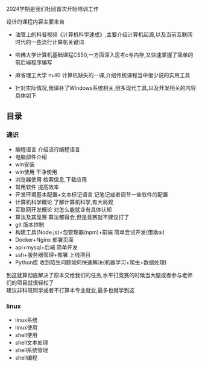 2024学期是我们社团首次开始培训工作

设计的课程内容主要来自

- 油管上的科普视频《计算机科学速成》,主要介绍计算机起源,以及当前互联网时代的一些流行计算机关键词

- 哈佛大学计算机基础课程CS50,一方面深入思考c与内存,又快速掌握了简单的前后端程序编写

- 麻省理工大学 null0 计算机缺失的一课,介绍传统课程当中很少说的实用工具

- 针对实际情况,我填补了Windows系统相关,很多现代工具,以及开发相关的内容
具体如下

## 目录

### 通识

- 编程语言 介绍流行编程语言
- 电脑部件介绍
- win安装
- win使用 干净使用
- 浏览器使用 检索信息,下载应用
- 常用软件 提高效率
- 开发环境基本配置+文本标记语言 记笔记或者调节一些软件的配置
- 计算机科学概论 了解计算机科学,有大局观
- 互联网开发概论 对怎么能就业有具体认知
- 算法及其竞赛 算法都得会,但是竞赛就不建议打了
- git 版本控制
- 构建工具(Node.js)+包管理器(npm)+前端 简单尝试开发(借助ai)
- Docker+Nginx 部署页面
- api+mysql+后端 简单开发
- ssh+服务器管理+部署 上线项目
- Python库 收到陌生问题如何快速解决(机器学习+爬虫+数据处理)

到这就算彻底解决了原本交给我们的任务,水平打竞赛的时候当大腿或者参与老师们的项目就很轻松了  
建议非科班同学或者不打算本专业就业,最多也就学到这

### linux

- linux系统
- linux使用
- shell使用
- shell文本处理
- shell系统管理
- shell编程